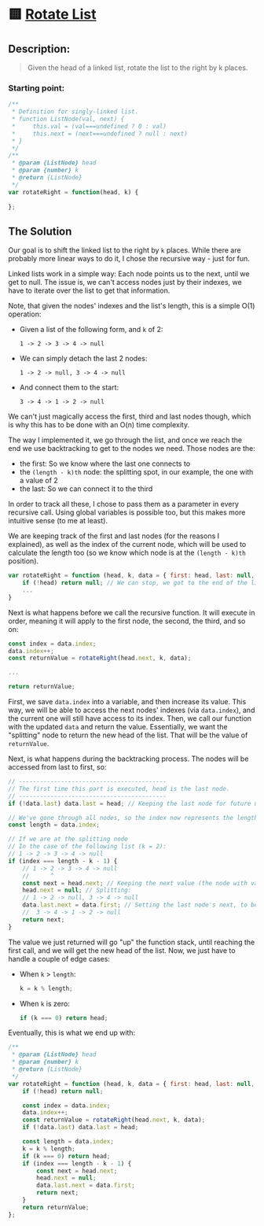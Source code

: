 # 🟨 [Rotate List](https://leetcode.com/problems/rotate-list/) 

## Description:

> Given the head of a linked list, rotate the list to the right by k places.

### Starting point:

```js
/**
 * Definition for singly-linked list.
 * function ListNode(val, next) {
 *     this.val = (val===undefined ? 0 : val)
 *     this.next = (next===undefined ? null : next)
 * }
 */
/**
 * @param {ListNode} head
 * @param {number} k
 * @return {ListNode}
 */
var rotateRight = function(head, k) {
    
};
```

## The Solution

Our goal is to shift the linked list to the right by `k` places. While there are probably more linear ways to do it, I chose the recursive way - just for fun.

Linked lists work in a simple way: Each node points us to the next, until we get to null. The issue is, we can't access nodes just by their indexes, we have to iterate over the list to get that information.

Note, that given the nodes' indexes and the list's length, this is a simple O(1) operation:

- Given a list of the following form, and `k` of 2:
    ```
    1 -> 2 -> 3 -> 4 -> null
    ```

- We can simply detach the last 2 nodes:
    ```
    1 -> 2 -> null, 3 -> 4 -> null
    ```

- And connect them to the start:
    ```
    3 -> 4 -> 1 -> 2 -> null
    ```

We can't just magically access the first, third and last nodes though, which is why this has to be done with an O(n) time complexity.

The way I implemented it, we go through the list, and once we reach the end we use backtracking to get to the nodes we need. Those nodes are the:
- the first: So we know where the last one connects to 
- the `(length - k)th` node: the splitting spot, in our example, the one with a value of 2
- the last: So we can connect it to the third

In order to track all these, I chose to pass them as a parameter in every recursive call. Using global variables is possible too, but this makes more intuitive sense (to me at least). 

We are keeping track of the first and last nodes (for the reasons I explained), as well as the index of the current node, which will be used to calculate the length too (so we know which node is at the `(length - k)th` position).

```js
var rotateRight = function (head, k, data = { first: head, last: null, index: 0 }) {
    if (!head) return null; // We can stop, we got to the end of the list
    ...
}
```
Next is what happens before we call the recursive function. It will execute in order, meaning it will apply to the first node, the second, the third, and so on:

```js
const index = data.index;
data.index++;
const returnValue = rotateRight(head.next, k, data);

...

return returnValue;
```

First, we save `data.index` into a variable, and then increase its value. This way, we will be able to access the next nodes' indexes (via `data.index`), and the current one will still have access to its index. Then, we call our function with the updated `data` and return the value. Essentially, we want the "splitting" node to return the new head of the list. That will be the value of `returnValue`.

Next, is what happens during the backtracking process. The nodes will be accessed from last to first, so:

```js
// ------------------------------------------
// The first time this part is executed, head is the last node.
// ------------------------------------------
if (!data.last) data.last = head; // Keeping the last node for future use

// We've gone through all nodes, so the index now represents the length of the list.
const length = data.index;

// If we are at the splitting node
// In the case of the following list (k = 2):
// 1 -> 2 -> 3 -> 4 -> null
if (index === length - k - 1) {
    // 1 -> 2 -> 3 -> 4 -> null
    //      ^
    const next = head.next; // Keeping the next value (the node with value 3 in our example)
    head.next = null; // Splitting:
    // 1 -> 2 -> null, 3 -> 4 -> null
    data.last.next = data.first; // Setting the last node's next, to be the first node:
    //  3 -> 4 -> 1 -> 2 -> null
    return next;
}
```

The value we just returned will go "up" the function stack, until reaching the first call, and we will get the new head of the list. 
Now, we just have to handle a couple of edge cases:
- When `k` > `length`: 
    ```js
    k = k % length;
    ```
- When `k` is zero:
    ```js
    if (k === 0) return head;
    ```

Eventually, this is what we end up with:

```js
/**
 * @param {ListNode} head
 * @param {number} k
 * @return {ListNode}
 */
var rotateRight = function (head, k, data = { first: head, last: null, index: 0 }) {
	if (!head) return null;

	const index = data.index;
	data.index++;
	const returnValue = rotateRight(head.next, k, data);
	if (!data.last) data.last = head;

	const length = data.index;
	k = k % length;
    if (k === 0) return head;
	if (index === length - k - 1) {
		const next = head.next;
		head.next = null;
		data.last.next = data.first;
		return next;
	}
	return returnValue;
};
```
